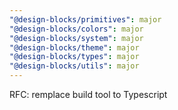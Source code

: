 ```yaml
---
"@design-blocks/primitives": major
"@design-blocks/colors": major
"@design-blocks/system": major
"@design-blocks/theme": major
"@design-blocks/types": major
"@design-blocks/utils": major
---
```


RFC: remplace build tool to Typescript
